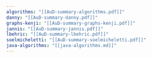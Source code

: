 ```yaml
---
algorithms: "[[AuD-summary-algorithms.pdf]]"
danny: "[[AuD-summary-danny.pdf]]"
graphs-kenji: "[[AuD-summary-graphs-kenji.pdf]]"
jannis: "[[AuD-summary-jannis.pdf]]"
lbehric: "[[AuD-summary-lbehric.pdf]]"
soelmicheletti: "[[AuD-summary-soelmicheletti.pdf]]"
java-algorithms: "[[java-algorithms.md]]"
---
```

